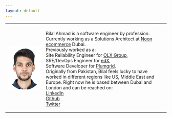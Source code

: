 ```yaml
---
layout: default
---
```


<table>
<tr>
<th></th>
<th></th>
</tr>
<tr>
<td>
<img src="../assets/img/dp.png" alt="Bilal Ahmad">
</td>
<td>
<p>Bilal Ahmad is a software engineer by profession.<br> Currently working as a Solutions Architect at <a href='https://www.noon.com/uae-en/'>Noon ecommerce</a> Dubai.<br> Previously worked as a:<br>Site Reliability Engineer for <a href='https://www.olxgroup.com/'>OLX Group</a>,<br> SRE/DevOps Engineer for <a href='https://www.edx.org/'>edX</a>,<br> Software Developer for  <a href='https://www.crunchbase.com/organization/plumgrid'>Plumgrid</a>.<br> Originally from Pakistan, Bilal feels lucky to have worked in different regions like US, Middle East and Europe. Right now he is based between Dubai and London and can be reached on:<br>
<a href='https://www.linkedin.com/in/bilalahmad99/'>LinkedIn</a><br>
<a href='https://github.com/bilalahmad99'>Github</a><br>
<a href='https://twitter.com/bilahmad99'>Twitter</a><br>
</p>
</td>
</tr>
</table>